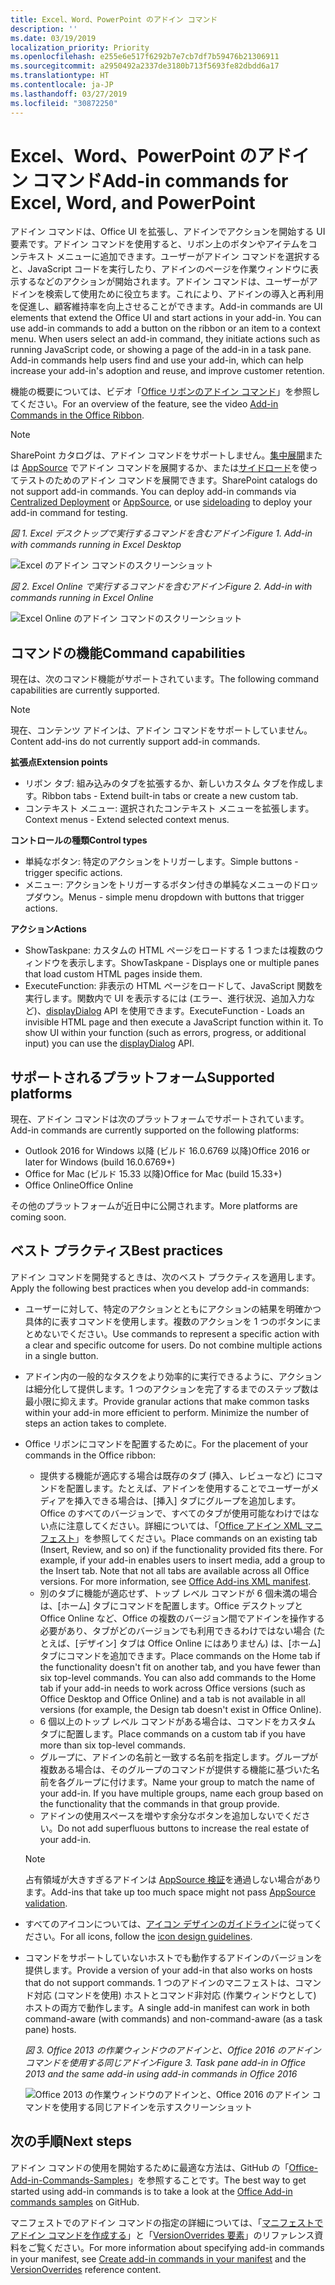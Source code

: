 ```yaml
---
title: Excel、Word、PowerPoint のアドイン コマンド
description: ''
ms.date: 03/19/2019
localization_priority: Priority
ms.openlocfilehash: e255e6e517f6292b7e7cb7df7b59476b21306911
ms.sourcegitcommit: a2950492a2337de3180b713f5693fe82dbdd6a17
ms.translationtype: HT
ms.contentlocale: ja-JP
ms.lasthandoff: 03/27/2019
ms.locfileid: "30872250"
---
```

# <a name="add-in-commands-for-excel-word-and-powerpoint"></a><span data-ttu-id="f21dc-102">Excel、Word、PowerPoint のアドイン コマンド</span><span class="sxs-lookup"><span data-stu-id="f21dc-102">Add-in commands for Excel, Word, and PowerPoint</span></span>

<span data-ttu-id="f21dc-p101">アドイン コマンドは、Office UI を拡張し、アドインでアクションを開始する UI 要素です。アドイン コマンドを使用すると、リボン上のボタンやアイテムをコンテキスト メニューに追加できます。ユーザーがアドイン コマンドを選択すると、JavaScript コードを実行したり、アドインのページを作業ウィンドウに表示するなどのアクションが開始されます。アドイン コマンドは、ユーザーがアドインを検索して使用ために役立ちます。これにより、アドインの導入と再利用を促進し、顧客維持率を向上させることができます。</span><span class="sxs-lookup"><span data-stu-id="f21dc-p101">Add-in commands are UI elements that extend the Office UI and start actions in your add-in. You can use add-in commands to add a button on the ribbon or an item to a context menu. When users select an add-in command, they initiate actions such as running JavaScript code, or showing a page of the add-in in a task pane. Add-in commands help users find and use your add-in, which can help increase your add-in's adoption and reuse, and improve customer retention.</span></span>

<span data-ttu-id="f21dc-107">機能の概要については、ビデオ「[Office リボンのアドイン コマンド](https://channel9.msdn.com/events/Build/2016/P551)」を参照してください。</span><span class="sxs-lookup"><span data-stu-id="f21dc-107">For an overview of the feature, see the video [Add-in Commands in the Office Ribbon](https://channel9.msdn.com/events/Build/2016/P551).</span></span>

> [!NOTE]
> <span data-ttu-id="f21dc-p102">SharePoint カタログは、アドイン コマンドをサポートしません。[集中展開](../publish/centralized-deployment.md)または [AppSource](/office/dev/store/submit-to-the-office-store) でアドイン コマンドを展開するか、または[サイドロード](../testing/create-a-network-shared-folder-catalog-for-task-pane-and-content-add-ins.md)を使ってテストのためのアドイン コマンドを展開できます。</span><span class="sxs-lookup"><span data-stu-id="f21dc-p102">SharePoint catalogs do not support add-in commands. You can deploy add-in commands via [Centralized Deployment](../publish/centralized-deployment.md) or [AppSource](/office/dev/store/submit-to-the-office-store), or use [sideloading](../testing/create-a-network-shared-folder-catalog-for-task-pane-and-content-add-ins.md) to deploy your add-in command for testing.</span></span> 

<span data-ttu-id="f21dc-110">*図 1. Excel デスクトップで実行するコマンドを含むアドイン*</span><span class="sxs-lookup"><span data-stu-id="f21dc-110">*Figure 1. Add-in with commands running in Excel Desktop*</span></span>

![Excel のアドイン コマンドのスクリーンショット](../images/add-in-commands-1.png)

<span data-ttu-id="f21dc-112">*図 2. Excel Online で実行するコマンドを含むアドイン*</span><span class="sxs-lookup"><span data-stu-id="f21dc-112">*Figure 2. Add-in with commands running in Excel Online*</span></span>

![Excel Online のアドイン コマンドのスクリーンショット](../images/add-in-commands-2.png)

## <a name="command-capabilities"></a><span data-ttu-id="f21dc-114">コマンドの機能</span><span class="sxs-lookup"><span data-stu-id="f21dc-114">Command capabilities</span></span>

<span data-ttu-id="f21dc-115">現在は、次のコマンド機能がサポートされています。</span><span class="sxs-lookup"><span data-stu-id="f21dc-115">The following command capabilities are currently supported.</span></span>

> [!NOTE]
> <span data-ttu-id="f21dc-116">現在、コンテンツ アドインは、アドイン コマンドをサポートしていません。</span><span class="sxs-lookup"><span data-stu-id="f21dc-116">Content add-ins do not currently support add-in commands.</span></span>

<span data-ttu-id="f21dc-117">**拡張点**</span><span class="sxs-lookup"><span data-stu-id="f21dc-117">**Extension points**</span></span>

- <span data-ttu-id="f21dc-118">リボン タブ: 組み込みのタブを拡張するか、新しいカスタム タブを作成します。</span><span class="sxs-lookup"><span data-stu-id="f21dc-118">Ribbon tabs - Extend built-in tabs or create a new custom tab.</span></span>
- <span data-ttu-id="f21dc-119">コンテキスト メニュー: 選択されたコンテキスト メニューを拡張します。</span><span class="sxs-lookup"><span data-stu-id="f21dc-119">Context menus - Extend selected context menus.</span></span>

<span data-ttu-id="f21dc-120">**コントロールの種類**</span><span class="sxs-lookup"><span data-stu-id="f21dc-120">**Control types**</span></span>

- <span data-ttu-id="f21dc-121">単純なボタン: 特定のアクションをトリガーします。</span><span class="sxs-lookup"><span data-stu-id="f21dc-121">Simple buttons - trigger specific actions.</span></span>
- <span data-ttu-id="f21dc-122">メニュー: アクションをトリガーするボタン付きの単純なメニューのドロップダウン。</span><span class="sxs-lookup"><span data-stu-id="f21dc-122">Menus - simple menu dropdown with buttons that trigger actions.</span></span>

<span data-ttu-id="f21dc-123">**アクション**</span><span class="sxs-lookup"><span data-stu-id="f21dc-123">**Actions**</span></span>

- <span data-ttu-id="f21dc-124">ShowTaskpane: カスタムの HTML ページをロードする 1 つまたは複数のウィンドウを表示します。</span><span class="sxs-lookup"><span data-stu-id="f21dc-124">ShowTaskpane - Displays one or multiple panes that load custom HTML pages inside them.</span></span>
- <span data-ttu-id="f21dc-p103">ExecuteFunction: 非表示の HTML ページをロードして、JavaScript 関数を実行します。関数内で UI を表示するには (エラー、進行状況、追加入力など)、[displayDialog](/javascript/api/office/office.ui) API を使用できます。</span><span class="sxs-lookup"><span data-stu-id="f21dc-p103">ExecuteFunction - Loads an invisible HTML page and then execute a JavaScript function within it. To show UI within your function (such as errors, progress, or additional input) you can use the [displayDialog](/javascript/api/office/office.ui) API.</span></span>  

## <a name="supported-platforms"></a><span data-ttu-id="f21dc-127">サポートされるプラットフォーム</span><span class="sxs-lookup"><span data-stu-id="f21dc-127">Supported platforms</span></span>

<span data-ttu-id="f21dc-128">現在、アドイン コマンドは次のプラットフォームでサポートされています。</span><span class="sxs-lookup"><span data-stu-id="f21dc-128">Add-in commands are currently supported on the following platforms:</span></span>

- <span data-ttu-id="f21dc-129">Outlook 2016 for Windows 以降 (ビルド 16.0.6769 以降)</span><span class="sxs-lookup"><span data-stu-id="f21dc-129">Office 2016 or later for Windows (build 16.0.6769+)</span></span>
- <span data-ttu-id="f21dc-130">Office for Mac (ビルド 15.33 以降)</span><span class="sxs-lookup"><span data-stu-id="f21dc-130">Office for Mac (build 15.33+)</span></span>
- <span data-ttu-id="f21dc-131">Office Online</span><span class="sxs-lookup"><span data-stu-id="f21dc-131">Office Online</span></span>

<span data-ttu-id="f21dc-132">その他のプラットフォームが近日中に公開されます。</span><span class="sxs-lookup"><span data-stu-id="f21dc-132">More platforms are coming soon.</span></span>

## <a name="best-practices"></a><span data-ttu-id="f21dc-133">ベスト プラクティス</span><span class="sxs-lookup"><span data-stu-id="f21dc-133">Best practices</span></span>

<span data-ttu-id="f21dc-134">アドイン コマンドを開発するときは、次のベスト プラクティスを適用します。</span><span class="sxs-lookup"><span data-stu-id="f21dc-134">Apply the following best practices when you develop add-in commands:</span></span>

- <span data-ttu-id="f21dc-p104">ユーザーに対して、特定のアクションとともにアクションの結果を明確かつ具体的に表すコマンドを使用します。複数のアクションを 1 つのボタンにまとめないでください。</span><span class="sxs-lookup"><span data-stu-id="f21dc-p104">Use commands to represent a specific action with a clear and specific outcome for users. Do not combine multiple actions in a single button.</span></span>
- <span data-ttu-id="f21dc-p105">アドイン内の一般的なタスクをより効率的に実行できるように、アクションは細分化して提供します。1 つのアクションを完了するまでのステップ数は最小限に抑えます。</span><span class="sxs-lookup"><span data-stu-id="f21dc-p105">Provide granular actions that make common tasks within your add-in more efficient to perform. Minimize the number of steps an action takes to complete.</span></span>
- <span data-ttu-id="f21dc-139">Office リボンにコマンドを配置するために。</span><span class="sxs-lookup"><span data-stu-id="f21dc-139">For the placement of your commands in the Office ribbon:</span></span>
    - <span data-ttu-id="f21dc-p106">提供する機能が適応する場合は既存のタブ (挿入、レビューなど) にコマンドを配置します。たとえば、アドインを使用することでユーザーがメディアを挿入できる場合は、[挿入] タブにグループを追加します。Office のすべてのバージョンで、すべてのタブが使用可能なわけではない点に注意してください。詳細については、「[Office アドイン XML マニフェスト](../develop/add-in-manifests.md)」を参照してください。</span><span class="sxs-lookup"><span data-stu-id="f21dc-p106">Place commands on an existing tab (Insert, Review, and so on) if the functionality provided fits there. For example, if your add-in enables users to insert media, add a group to the Insert tab. Note that not all tabs are available across all Office versions. For more information, see [Office Add-ins XML manifest](../develop/add-in-manifests.md).</span></span> 
    - <span data-ttu-id="f21dc-p107">別のタブに機能が適応せず、トップ レベル コマンドが 6 個未満の場合は、[ホーム] タブにコマンドを配置します。Office デスクトップと Office Online など、Office の複数のバージョン間でアドインを操作する必要があり、タブがどのバージョンでも利用できるわけではない場合 (たとえば、[デザイン] タブは Office Online にはありません) は、[ホーム] タブにコマンドを追加できます。</span><span class="sxs-lookup"><span data-stu-id="f21dc-p107">Place commands on the Home tab if the functionality doesn't fit on another tab, and you have fewer than six top-level commands. You can also add commands to the Home tab if your add-in needs to work across Office versions (such as Office Desktop and Office Online) and a tab is not available in all versions (for example, the Design tab doesn't exist in Office Online).</span></span>  
    - <span data-ttu-id="f21dc-145">6 個以上のトップ レベル コマンドがある場合は、コマンドをカスタム タブに配置します。</span><span class="sxs-lookup"><span data-stu-id="f21dc-145">Place commands on a custom tab if you have more than six top-level commands.</span></span>
    - <span data-ttu-id="f21dc-p108">グループに、アドインの名前と一致する名前を指定します。グループが複数ある場合は、そのグループのコマンドが提供する機能に基づいた名前を各グループに付けます。</span><span class="sxs-lookup"><span data-stu-id="f21dc-p108">Name your group to match the name of your add-in. If you have multiple groups, name each group based on the functionality that the commands in that group provide.</span></span>
    - <span data-ttu-id="f21dc-148">アドインの使用スペースを増やす余分なボタンを追加しないでください。</span><span class="sxs-lookup"><span data-stu-id="f21dc-148">Do not add superfluous buttons to increase the real estate of your add-in.</span></span>

     > [!NOTE]
     > <span data-ttu-id="f21dc-149">占有領域が大きすぎるアドインは [AppSource 検証](/office/dev/store/validation-policies)を通過しない場合があります。</span><span class="sxs-lookup"><span data-stu-id="f21dc-149">Add-ins that take up too much space might not pass [AppSource validation](/office/dev/store/validation-policies).</span></span>

- <span data-ttu-id="f21dc-150">すべてのアイコンについては、[アイコン デザインのガイドライン](add-in-icons.md)に従ってください。</span><span class="sxs-lookup"><span data-stu-id="f21dc-150">For all icons, follow the [icon design guidelines](add-in-icons.md).</span></span>
- <span data-ttu-id="f21dc-151">コマンドをサポートしていないホストでも動作するアドインのバージョンを提供します。</span><span class="sxs-lookup"><span data-stu-id="f21dc-151">Provide a version of your add-in that also works on hosts that do not support commands.</span></span> <span data-ttu-id="f21dc-152">1 つのアドインのマニフェストは、コマンド対応 (コマンドを使用) ホストとコマンド非対応 (作業ウィンドウとして) ホストの両方で動作します。</span><span class="sxs-lookup"><span data-stu-id="f21dc-152">A single add-in manifest can work in both command-aware (with commands) and non-command-aware (as a task pane) hosts.</span></span>

   <span data-ttu-id="f21dc-153">*図 3. Office 2013 の作業ウィンドウのアドインと、Office 2016 のアドイン コマンドを使用する同じアドイン*</span><span class="sxs-lookup"><span data-stu-id="f21dc-153">*Figure 3. Task pane add-in in Office 2013 and the same add-in using add-in commands in Office 2016*</span></span>

   ![Office 2013 の作業ウィンドウのアドインと、Office 2016 のアドイン コマンドを使用する同じアドインを示すスクリーンショット](../images/office-task-pane-add-ins.png)


## <a name="next-steps"></a><span data-ttu-id="f21dc-155">次の手順</span><span class="sxs-lookup"><span data-stu-id="f21dc-155">Next steps</span></span>

<span data-ttu-id="f21dc-156">アドイン コマンドの使用を開始するために最適な方法は、GitHub の「[Office-Add-in-Commands-Samples](https://github.com/OfficeDev/Office-Add-in-Commands-Samples/)」を参照することです。</span><span class="sxs-lookup"><span data-stu-id="f21dc-156">The best way to get started using add-in commands is to take a look at the [Office Add-in commands samples](https://github.com/OfficeDev/Office-Add-in-Commands-Samples/) on GitHub.</span></span>

<span data-ttu-id="f21dc-157">マニフェストでのアドイン コマンドの指定の詳細については、「[マニフェストでアドイン コマンドを作成する](../develop/create-addin-commands.md)」と「[VersionOverrides 要素](/office/dev/add-ins/reference/manifest/versionoverrides)」のリファレンス資料をご覧ください。</span><span class="sxs-lookup"><span data-stu-id="f21dc-157">For more information about specifying add-in commands in your manifest, see [Create add-in commands in your manifest](../develop/create-addin-commands.md) and the [VersionOverrides](/office/dev/add-ins/reference/manifest/versionoverrides) reference content.</span></span>
